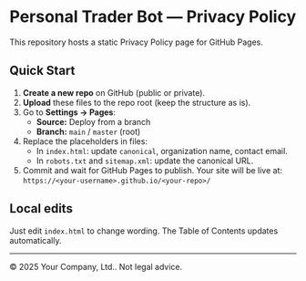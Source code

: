 # Personal Trader Bot — Privacy Policy

This repository hosts a static Privacy Policy page for GitHub Pages.

## Quick Start

1. **Create a new repo** on GitHub (public or private).
2. **Upload** these files to the repo root (keep the structure as is).
3. Go to **Settings → Pages**:
   - **Source:** Deploy from a branch
   - **Branch:** <code>main</code> / <code>master</code> (root)
4. Replace the placeholders in files:
   - In <code>index.html</code>: update <code>canonical</code>, organization name, contact email.
   - In <code>robots.txt</code> and <code>sitemap.xml</code>: update the canonical URL.
5. Commit and wait for GitHub Pages to publish. Your site will be live at:
   <code>https://&lt;your-username&gt;.github.io/&lt;your-repo&gt;/</code>

## Local edits

Just edit <code>index.html</code> to change wording. The Table of Contents updates automatically.

---

© 2025 Your Company, Ltd.. Not legal advice.
